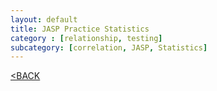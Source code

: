 ```yaml
---
layout: default
title: JASP Practice Statistics
category : [relationship, testing]
subcategory: [correlation, JASP, Statistics]
---
```

[<BACK](/indexposts.md)
